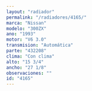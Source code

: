 ```yaml
---
layout: "radiador"
permalink: "/radiadores/4165/"
marca: "Nissan"
modelo: "300ZX"
ano: "1993"
motor: "V6 3.0"
transmision: "Automática"
parte: "432208"
clima: "Con clima"
alto: "15 3/4"
ancho: "27 1/8"
observaciones: ""
id: "4165"
---
```


